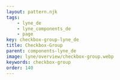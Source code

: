 ```yaml
---
layout: pattern.njk
tags: 
    - lyne_de
    - lyne_components_de
    - page
key: checkbox-group-lyne_de
title: Checkbox-Group
parent: components-lyne_de
image: lyne/overview/checkbox-group.webp
keywords: checkbox-group
order: 140
---
```

